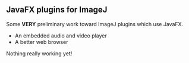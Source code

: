 ## JavaFX plugins for ImageJ

Some __VERY__ preliminary work toward ImageJ plugins which use JavaFX.

* An embedded audio and video player
* A better web browser

Nothing really working yet!
